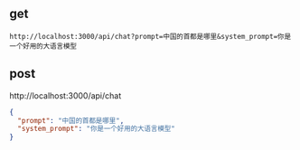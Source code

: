 ## get

```url
http://localhost:3000/api/chat?prompt=中国的首都是哪里&system_prompt=你是一个好用的大语言模型
```

## post

http://localhost:3000/api/chat

```json
{
  "prompt": "中国的首都是哪里",
  "system_prompt": "你是一个好用的大语言模型"
}
```